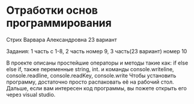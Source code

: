 # Отработки основ программирования

Стрих Варвара Александровна 
23 вариант

Задания:
1 часть с 1-8,
2 часть номер 9,
3 часть(23 вариант) номер 10


В проекте описаны простейшие операторы и методы такие как: if else else if,
также переменные string, int.
и команды console.writeline, console.readline, console.readKey, console.write
Чтобы установить программу, достаточно просто распаковать её на рабочий стол.
Дальше, если вам интересен код программы, вы пожете открыть его через visual studio.
